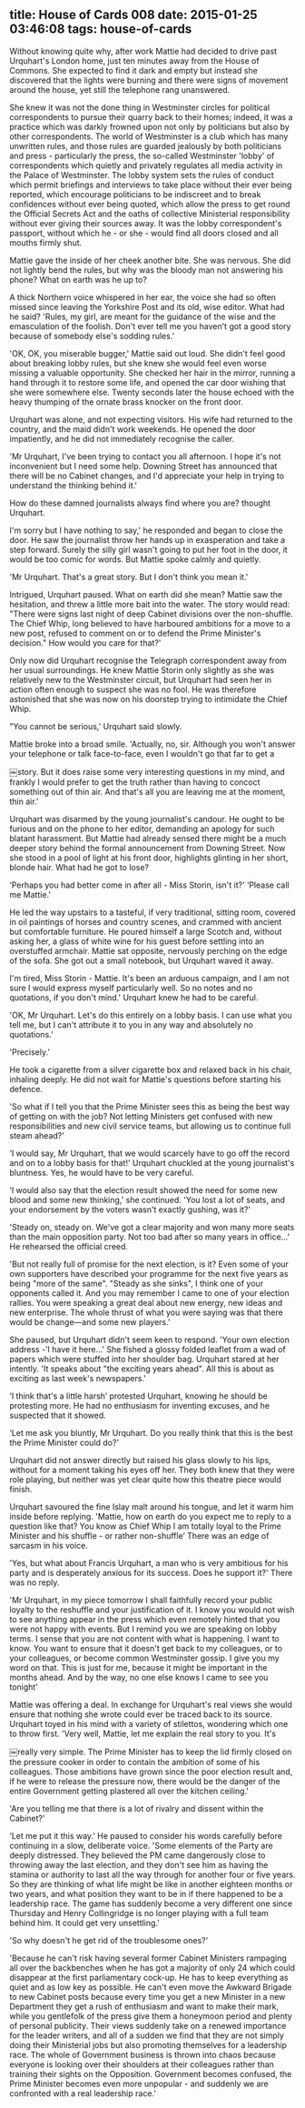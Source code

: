 title: House of Cards 008
date: 2015-01-25 03:46:08
tags: house-of-cards
---

Without knowing quite why, after work Mattie had decided to drive past Urquhart's London home, just ten minutes away from the House of Commons. She expected to find it dark and empty but instead she discovered that the lights were burning and there were signs of movement around the house, yet still the telephone rang unanswered.

She knew it was not the done thing in Westminster circles for political correspondents to pursue their quarry back to their homes; indeed, it was a practice which was darkly frowned upon not only by politicians but also by other correspondents. The world of Westminster is a club which has many unwritten rules, and those rules are guarded jealously by both politicians and press - particularly the press, the so-called Westminster 'lobby' of correspondents which quietly and privately regulates all media activity in the Palace of Westminster. The lobby system sets the rules of conduct which permit briefings and interviews to take place without their ever being reported, which encourage politicians to be indiscreet and to break confidences without ever being quoted, which allow the press to get round the Official Secrets Act and the oaths of collective Ministerial responsibility without ever giving their sources away. It was the lobby correspondent's passport, without which he - or she - would find all doors closed and all mouths firmly shut.

Mattie gave the inside of her cheek another bite. She was nervous. She did not lightly bend the rules, but why was the bloody man not answering his phone? What on earth was he up to?

A thick Northern voice whispered in her ear, the voice she had so often missed since leaving the Yorkshire Post and its old, wise editor. What had he said? 'Rules, my girl, are meant for the guidance of the wise and the emasculation of the foolish. Don't ever tell me you haven't got a good story because of somebody else's sodding rules.'

'OK, OK, you miserable bugger,' Mattie said out loud. She didn't feel good about breaking lobby rules, but she knew she would feel even worse missing a valuable opportunity. She checked her hair in the mirror, running a hand through it to restore some life, and opened the car door wishing that she were somewhere else. Twenty seconds later the house echoed with the heavy thumping of the ornate brass knocker on the front door.

Urquhart was alone, and not expecting visitors. His wife had returned to the country, and the maid didn't work weekends. He opened the door impatiently, and he did not immediately recognise the caller.

'Mr Urquhart, I've been trying to contact you all afternoon. I hope it's not inconvenient but I need some help. Downing Street has announced that there will be no Cabinet changes, and I'd appreciate your help in trying to understand the thinking behind it.'

How do these damned journalists always find where you are? thought Urquhart.

I'm sorry but I have nothing to say,' he responded and began to close the door. He saw the journalist throw her hands up in exasperation and take a step forward. Surely the silly girl wasn't going to put her foot in the door, it would be too comic for words. But Mattie spoke calmly and quietly.

'Mr Urquhart. That's a great story. But I don't think you mean it.'

Intrigued, Urquhart paused. What on earth did she mean? Mattie saw the hesitation, and threw a little more bait into the water. The story would read: "There were signs last night of deep Cabinet divisions over the non-shuffle. The Chief Whip, long believed to have harboured ambitions for a move to a new post, refused to comment on or to defend the Prime Minister's decision." How would you care for that?'

Only now did Urquhart recognise the Telegraph correspondent away from her usual surroundings. He knew Mattie Storin only slightly as she was relatively new to the Westminster circuit, but Urquhart had seen her in action often enough to suspect she was no fool. He was therefore astonished that she was now on his doorstep trying to intimidate the Chief Whip.

"You cannot be serious,' Urquhart said slowly.

Mattie broke into a broad smile. 'Actually, no, sir. Although you won't answer your telephone or talk face-to-face, even I wouldn't go that far to get a

￼story. But it does raise some very interesting questions in my mind, and frankly I would prefer to get the truth rather than having to concoct something out of thin air. And that's all you are leaving me at the moment, thin air.'

Urquhart was disarmed by the young journalist's candour. He ought to be furious and on the phone to her editor, demanding an apology for such blatant harassment. But Mattie had already sensed there might be a much deeper story behind the formal announcement from Downing Street. Now she stood in a pool of light at his front door, highlights glinting in her short, blonde hair. What had he got to lose?

‘Perhaps you had better come in after all - Miss Storin, isn't it?' ‘Please call me Mattie.'

He led the way upstairs to a tasteful, if very traditional, sitting room, covered in oil paintings of horses and country scenes, and crammed with ancient but comfortable furniture. He poured himself a large Scotch and, without asking her, a glass of white wine for his guest before settling into an overstuffed armchair. Mattie sat opposite, nervously perching on the edge of the sofa. She got out a small notebook, but Urquhart waved it away.

I'm tired, Miss Storin - Mattie. It's been an arduous campaign, and I am not sure I would express myself particularly well. So no notes and no quotations, if you don't mind.' Urquhart knew he had to be careful.

'OK, Mr Urquhart. Let's do this entirely on a lobby basis. I can use what you tell me, but I can't attribute it to you in any way and absolutely no quotations.'

'Precisely.'

He took a cigarette from a silver cigarette box and relaxed back in his chair, inhaling deeply. He did not wait for Mattie's questions before starting his defence.

'So what if I tell you that the Prime Minister sees this as being the best way of getting on with the job? Not letting Ministers get confused with new responsibilities and new civil service teams, but allowing us to continue full steam ahead?'

‘I would say, Mr Urquhart, that we would scarcely have to go off the record and on to a lobby basis for that!' Urquhart chuckled at the young journalist's bluntness. Yes, he would have to be very careful.

‘I would also say that the election result showed the need for some new blood and some new thinking,' she continued. 'You lost a lot of seats, and your endorsement by the voters wasn't exactly gushing, was it?'

'Steady on, steady on. We've got a clear majority and won many more seats than the main opposition party. Not too bad after so many years in office...' He rehearsed the official creed.

'But not really full of promise for the next election, is it? Even some of your own supporters have described your programme for the next five years as being "more of the same". "Steady as she sinks", I think one of your opponents called it. And you may remember I came to one of your election rallies. You were speaking a great deal about new energy, new ideas and new enterprise. The whole thrust of what you were saying was that there would be change—and some new players.'

She paused, but Urquhart didn't seem keen to respond. 'Your own election address -’I have it here...' She fished a glossy folded leaflet from a wad of papers which were stuffed into her shoulder bag. Urquhart stared at her intently. 'It speaks about "the exciting years ahead". All this is about as exciting as last week's newspapers.'

‘I think that's a little harsh’ protested Urquhart, knowing he should be protesting more. He had no enthusiasm for inventing excuses, and he suspected that it showed.

‘Let me ask you bluntly, Mr Urquhart. Do you really think that this is the best the Prime Minister could do?'

Urquhart did not answer directly but raised his glass slowly to his lips, without for a moment taking his eyes off her. They both knew that they were role playing, but neither was yet clear quite how this theatre piece would finish.

Urquhart savoured the fine Islay malt around his tongue, and let it warm him inside before replying. 'Mattie, how on earth do you expect me to reply to a question like that? You know as Chief Whip I am totally loyal to the Prime Minister and his shuffle - or rather non-shuffle’ There was an edge of sarcasm in his voice.

'Yes, but what about Francis Urquhart, a man who is very ambitious for his party and is desperately anxious for its success. Does he support it?' There was no reply.

'Mr Urquhart, in my piece tomorrow I shall faithfully record your public loyalty to the reshuffle and your justification of it. I know you would not wish to see anything appear in the press which even remotely hinted that you were not happy with events. But I remind you we are speaking on lobby terms. I sense that you are not content with what is happening. I want to know. You want to ensure that it doesn't get back to my colleagues, or to your colleagues, or become common Westminster gossip. I give you my word on that. This is just for me, because it might be important in the months ahead. And by the way, no one else knows I came to see you tonight’

Mattie was offering a deal. In exchange for Urquhart's real views she would ensure that nothing she wrote could ever be traced back to its source. Urquhart toyed in his mind with a variety of stilettos, wondering which one to throw first. 'Very well, Mattie, let me explain the real story to you. It's

￼really very simple. The Prime Minister has to keep the lid firmly closed on the pressure cooker in order to contain the ambition of some of his colleagues. Those ambitions have grown since the poor election result and, if he were to release the pressure now, there would be the danger of the entire Government getting plastered all over the kitchen ceiling.'

'Are you telling me that there is a lot of rivalry and dissent within the Cabinet?'

‘Let me put it this way.' He paused to consider his words carefully before continuing in a slow, deliberate voice. 'Some elements of the Party are deeply distressed. They believed the PM came dangerously close to throwing away the last election, and they don't see him as having the stamina or authority to last all the way through for another four or five years. So they are thinking of what life might be like in another eighteen months or two years, and what position they want to be in if there happened to be a leadership race. The game has suddenly become a very different one since Thursday and Henry Collingridge is no longer playing with a full team behind him. It could get very unsettling.'

'So why doesn't he get rid of the troublesome ones?'

'Because he can't risk having several former Cabinet Ministers rampaging all over the backbenches when he has got a majority of only 24 which could disappear at the first parliamentary cock-up. He has to keep everything as quiet and as low key as possible. He can't even move the Awkward Brigade to new Cabinet posts because every time you get a new Minister in a new Department they get a rush of enthusiasm and want to make their mark, while you gentlefolk of the press give them a honeymoon period and plenty of personal publicity. Their views suddenly take on a renewed importance for the leader writers, and all of a sudden we find that they are not simply doing their Ministerial jobs but also promoting themselves for a leadership race. The whole of Government business is thrown into chaos because everyone is looking over their shoulders at their colleagues rather than training their sights on the Opposition. Government becomes confused, the Prime Minister becomes even more unpopular - and suddenly we are confronted with a real leadership race.'

